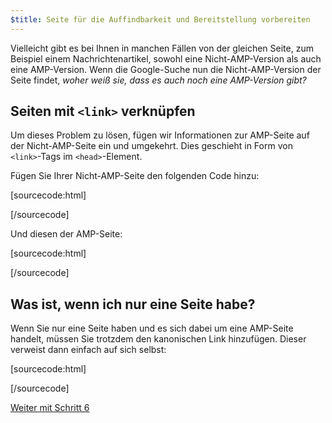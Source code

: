 ```yaml
---
$title: Seite für die Auffindbarkeit und Bereitstellung vorbereiten
---
```


Vielleicht gibt es bei Ihnen in manchen Fällen von der gleichen Seite, zum Beispiel einem Nachrichtenartikel, sowohl eine Nicht-AMP-Version als auch eine AMP-Version. Wenn die Google-Suche nun die Nicht-AMP-Version der Seite findet, *woher weiß sie, dass es auch noch eine AMP-Version gibt?*

## Seiten mit `<link>` verknüpfen

Um dieses Problem zu lösen, fügen wir Informationen zur AMP-Seite auf der Nicht-AMP-Seite ein und umgekehrt. Dies geschieht in Form von `<link>`-Tags im `<head>`-Element.

Fügen Sie Ihrer Nicht-AMP-Seite den folgenden Code hinzu:

[sourcecode:html]
<link rel="amphtml" href="https://www.example.com/url/to/amp/document.html">
[/sourcecode]

Und diesen der AMP-Seite:

[sourcecode:html]
<link rel="canonical" href="https://www.example.com/url/to/full/document.html">
[/sourcecode]

## Was ist, wenn ich nur eine Seite habe?

Wenn Sie nur eine Seite haben und es sich dabei um eine AMP-Seite handelt, müssen Sie trotzdem den kanonischen Link hinzufügen. Dieser verweist dann einfach auf sich selbst:

[sourcecode:html]
<link rel="canonical" href="https://www.example.com/url/to/amp/document.html">
[/sourcecode]

<a class="go-button button" href="/de/docs/get_started/create/publish.html">Weiter mit Schritt 6</a>
